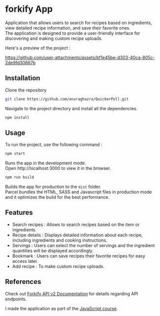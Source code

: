 # forkify App

Application that allows users to search for recipes based on ingredients, view detailed recipe information, and save their favorite ones. <br>
The application is designed to provide a user-friendly interface for discovering and making custom recipe uploads.

Here's a preview of the project : 

https://github.com/user-attachments/assets/bf1e45be-d303-40ca-805c-2de9fd30667b

## Installation 

Clone the repository 
```bash
git clone https://github.com/anuraghazra/QuickerPoll.git
```

Navigate to the project directory and install all the dependencies.

```bash
npm install
```

## Usage

To run the project, use the following command :

```bash
npm start
```
Runs the app in the development mode. <br>
Open http://localhost:3000 to view it in the browser.


```bash
npm run build
```
Builds the app for production to the `dist` folder. <br>
Parcel bundles the HTML, SASS and Javascript files in production mode and it optimizes the build for the best performance.


## Features

- Search recipes : Allows to search recipes based on the item or ingredients.
- Recipe details : Displays detailed information about each recipe, including ingredients and cooking instructions.
- Servings : Users can select the number of servings and the ingredient quantities will be displayed accordingly.
- Bookmark : Users can save recipes their favorite recipes for easy access later.
- Add recipe : To make custom recipe uploads.


## References

Check out [Forkify API v2 Documentation](https://forkify-api.herokuapp.com/v2) for details regarding API endpoints.

I made the application as part of the [JavaScript course](https://udemy-certificate.s3.amazonaws.com/pdf/UC-d1947081-94ad-4464-9e66-87d2c3999fed.pdf).
